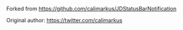 Forked from https://github.com/calimarkus/JDStatusBarNotification

Original author: https://twitter.com/calimarkus
